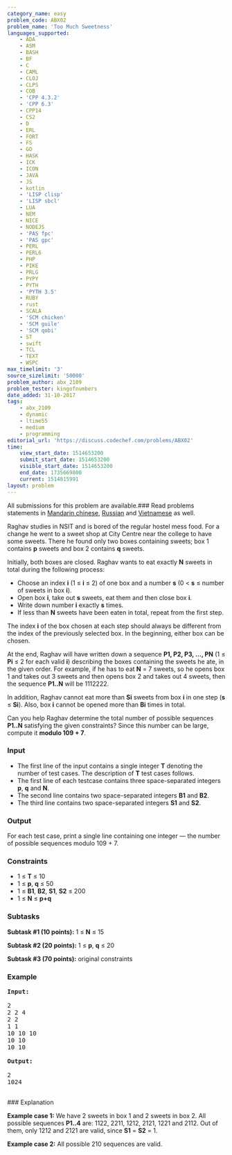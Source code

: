 ```yaml
---
category_name: easy
problem_code: ABX02
problem_name: 'Too Much Sweetness'
languages_supported:
    - ADA
    - ASM
    - BASH
    - BF
    - C
    - CAML
    - CLOJ
    - CLPS
    - COB
    - 'CPP 4.3.2'
    - 'CPP 6.3'
    - CPP14
    - CS2
    - D
    - ERL
    - FORT
    - FS
    - GO
    - HASK
    - ICK
    - ICON
    - JAVA
    - JS
    - kotlin
    - 'LISP clisp'
    - 'LISP sbcl'
    - LUA
    - NEM
    - NICE
    - NODEJS
    - 'PAS fpc'
    - 'PAS gpc'
    - PERL
    - PERL6
    - PHP
    - PIKE
    - PRLG
    - PYPY
    - PYTH
    - 'PYTH 3.5'
    - RUBY
    - rust
    - SCALA
    - 'SCM chicken'
    - 'SCM guile'
    - 'SCM qobi'
    - ST
    - swift
    - TCL
    - TEXT
    - WSPC
max_timelimit: '3'
source_sizelimit: '50000'
problem_author: abx_2109
problem_tester: kingofnumbers
date_added: 31-10-2017
tags:
    - abx_2109
    - dynamic
    - ltime55
    - medium
    - programming
editorial_url: 'https://discuss.codechef.com/problems/ABX02'
time:
    view_start_date: 1514653200
    submit_start_date: 1514653200
    visible_start_date: 1514653200
    end_date: 1735669800
    current: 1514815991
layout: problem
---
```

All submissions for this problem are available.### Read problems statements in [Mandarin chinese](http://www.codechef.com/download/translated/LTIME55/mandarin/ABX02.pdf), [Russian](http://www.codechef.com/download/translated/LTIME55/russian/ABX02.pdf) and [Vietnamese](http://www.codechef.com/download/translated/LTIME55/vietnamese/ABX02.pdf) as well.

Raghav studies in NSIT and is bored of the regular hostel mess food. For a change he went to a sweet shop at City Centre near the college to have some sweets. There he found only two boxes containing sweets; box 1 contains **p** sweets and box 2 contains **q** sweets.

Initially, both boxes are closed. Raghav wants to eat exactly **N** sweets in total during the following process:

- Choose an index **i** (1 ≤ **i** ≤ 2) of one box and a number **s** (0 < **s** ≤ number of sweets in box **i**).
- Open box **i**, take out **s** sweets, eat them and then close box **i**.
- Write down number **i** exactly **s** times.
- If less than **N** sweets have been eaten in total, repeat from the first step.

The index **i** of the box chosen at each step should always be different from the index of the previously selected box. In the beginning, either box can be chosen.

At the end, Raghav will have written down a sequence **P1, P2, P3, ..., PN** (1 ≤ **Pi** ≤ 2 for each valid **i**) describing the boxes containing the sweets he ate, in the given order. For example, if he has to eat **N** = 7 sweets, so he opens box 1 and takes out 3 sweets and then opens box 2 and takes out 4 sweets, then the sequence **P1..N** will be 1112222.

In addition, Raghav cannot eat more than **Si** sweets from box **i** in one step (**s** ≤ **Si**). Also, box **i** cannot be opened more than **Bi** times in total.

Can you help Raghav determine the total number of possible sequences **P1..N** satisfying the given constraints? Since this number can be large, compute it **modulo 109 + 7**.

### Input

- The first line of the input contains a single integer **T** denoting the number of test cases. The description of **T** test cases follows.
- The first line of each testcase contains three space-separated integers **p**, **q** and **N**.
- The second line contains two space-separated integers **B1** and **B2**.
- The third line contains two space-separated integers **S1** and **S2**.

### Output

For each test case, print a single line containing one integer — the number of possible sequences modulo 109 + 7.

### Constraints

- 1 ≤ **T** ≤ 10
- 1 ≤ **p**, **q** ≤ 50
- 1 ≤ **B1**, **B2**, **S1**, **S2** ≤ 200
- 1 ≤ **N** ≤ **p+q**

### Subtasks

**Subtask #1 (10 points):** 1 ≤ **N** ≤ 15

**Subtask #2 (20 points):** 1 ≤ **p**, **q** ≤ 20

**Subtask #3 (70 points):** original constraints

### Example

<pre><b>Input:</b>

2
2 2 4
2 2
1 1
10 10 10
10 10
10 10

<b>Output:</b>

2
1024

</pre>### Explanation
**Example case 1:** We have 2 sweets in box 1 and 2 sweets in box 2. All possible sequences **P1..4** are: 1122, 2211, 1212, 2121, 1221 and 2112. Out of them, only 1212 and 2121 are valid, since **S1** = **S2** = 1.

**Example case 2:** All possible 210 sequences are valid.
